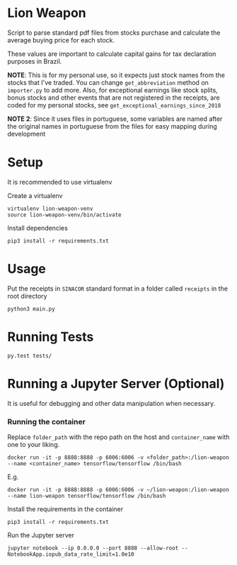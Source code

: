 # Lion Weapon

Script to parse standard pdf files from stocks purchase and calculate the average buying price for each stock.

These values are important to calculate capital gains for tax declaration purposes in Brazil. 


**NOTE**: This is for my personal use, so it expects just stock names from the stocks that I've traded. You can change `get_abbreviation` method on `importer.py` to add more. Also, for exceptional earnings like stock splits, bonus stocks and other events that are not registered in the receipts, are coded for my personal stocks, see `get_exceptional_earnings_since_2018`

**NOTE 2**: Since it uses files in portuguese, some variables are named after the original names in portuguese from the files for easy mapping during development


# Setup

It is recommended to use virtualenv

Create a virtualenv

```
virtualenv lion-weapon-venv
source lion-weapon-venv/bin/activate
```

Install dependencies

```
pip3 install -r requirements.txt
```

# Usage

Put the receipts in `SINACOR` standard format in a folder called `receipts` in the root directory


```
python3 main.py
```

# Running Tests

```
py.test tests/
```


# Running a Jupyter Server (Optional)

It is useful for debugging and other data manipulation when necessary.


### Running the container

Replace `folder_path` with the repo path on the host and `container_name` with one to your liking.

```
docker run -it -p 8888:8888 -p 6006:6006 -v <folder_path>:/lion-weapon --name <container_name> tensorflow/tensorflow /bin/bash
```

E.g.
```
docker run -it -p 8888:8888 -p 6006:6006 -v ~/lion-weapon:/lion-weapon --name lion-weapon tensorflow/tensorflow /bin/bash
```

Install the requirements in the container
```
pip3 install -r requirements.txt
```

Run the Jupyter server
```
jupyter notebook --ip 0.0.0.0 --port 8888 --allow-root --NotebookApp.iopub_data_rate_limit=1.0e10
```